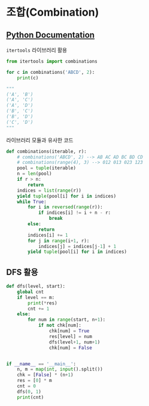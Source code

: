 # 조합(Combination)

## [Python Documentation](https://docs.python.org/3/library/itertools.html#itertools.combinations)

`itertools` 라이브러리 활용

```python
from itertools import combinations

for c in combinations('ABCD', 2):
    print(c)

"""
('A', 'B')
('A', 'C')
('A', 'D')
('B', 'C')
('B', 'D')
('C', 'D')
"""
```



라이브러리 모듈과 유사한 코드

```python
def combinations(iterable, r):
    # combinations('ABCD', 2) --> AB AC AD BC BD CD
    # combinations(range(4), 3) --> 012 013 023 123
    pool = tuple(iterable)
    n = len(pool)
    if r > n:
        return
    indices = list(range(r))
    yield tuple(pool[i] for i in indices)
    while True:
        for i in reversed(range(r)):
            if indices[i] != i + n - r:
                break
        else:
            return
        indices[i] += 1
        for j in range(i+1, r):
            indices[j] = indices[j-1] + 1
        yield tuple(pool[i] for i in indices)
```



## DFS 활용

```python
def dfs(level, start):
    global cnt
    if level == m:
        print(*res)
        cnt += 1
    else:
        for num in range(start, n+1):
            if not chk[num]:
                chk[num] = True
                res[level] = num
                dfs(level+1, num+1)
                chk[num] = False


if __name__ == '__main__':
    n, m = map(int, input().split())
    chk = [False] * (n+1)
    res = [0] * m
    cnt = 0
    dfs(0, 1)
    print(cnt)

```